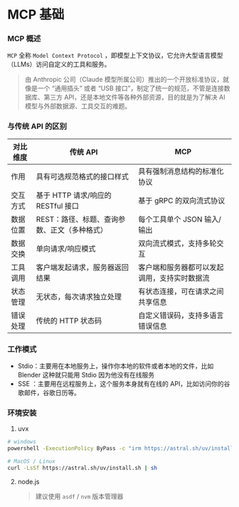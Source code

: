 # MCP 基础

### MCP 概述

`MCP` 全称 `Model Context Protocol` ，即模型上下文协议，它允许大型语言模型（LLMs）访问自定义的工具和服务。

> 由 Anthropic 公司（Claude 模型所属公司）推出的一个开放标准协议，就像是一个 “通用插头” 或者 “USB 接口”，制定了统一的规范，不管是连接数据库、第三方 API，还是本地文件等各种外部资源，目的就是为了解决 AI 模型与外部数据源、工具交互的难题。

### 与传统 API 的区别

| 对比维度 | 传统 API                                     | MCP                                          |
| -------- | -------------------------------------------- | -------------------------------------------- |
| 作用     | 具有可选规范格式的接口样式                   | 具有强制消息结构的标准化协议                 |
| 交互方式 | 基于 HTTP 请求/响应的 RESTful 接口           | 基于 gRPC 的双向流式协议                     |
| 数据位置 | REST：路径、标题、查询参数、正文（多种格式） | 每个工具单个 JSON 输入/输出                  |
| 数据交换 | 单向请求/响应模式                            | 双向流式模式，支持多轮交互                   |
| 工具调用 | 客户端发起请求，服务器返回结果               | 客户端和服务器都可以发起调用，支持实时数据流 |
| 状态管理 | 无状态，每次请求独立处理                     | 有状态连接，可在请求之间共享信息             |
| 错误处理 | 传统的 HTTP 状态码                           | 自定义错误码，支持多语言错误信息             |

### 工作模式

- Stdio：主要用在本地服务上，操作你本地的软件或者本地的文件，比如 Blender 这种就只能用 Stdio 因为他没有在线服务
- SSE ：主要用在远程服务上，这个服务本身就有在线的 API，比如访问你的谷歌邮件，谷歌日历等。

### 环境安装

1. uvx

```bash
# windows
powershell -ExecutionPolicy ByPass -c "irm https://astral.sh/uv/install.ps1 | iex"

# MacOS / Linux
curl -LsSf https://astral.sh/uv/install.sh | sh
```

2. node.js
   > 建议使用 `asdf` / `nvm` 版本管理器
